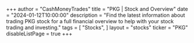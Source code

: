 +++
author = "CashMoneyTrades"
title = "PKG | Stock and Overview"
date = "2024-01-12T10:00:00"
description = "Find the latest information about trading PKG stock for a full financial overview to help with your stock trading and investing."
tags = [
   "Stocks",
]
layout = "stocks"
ticker = "PKG"
disableListPage = true
+++
